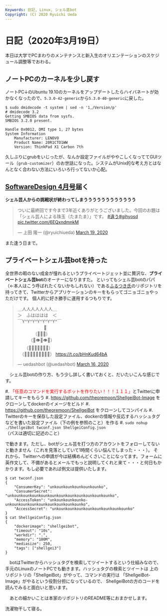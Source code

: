 ```yaml
---
Keywords: 日記, Linux, シェル芸bot
Copyright: (C) 2020 Ryuichi Ueda
---
```


# 日記（2020年3月19日）

本日は大学でPCまわりのメンテナンスと新入生のオリエンテーションのスケジュール調整等でおわる。


## ノートPCのカーネルを少し戻す

ノートPC↓のUbuntu 19.10のカーネルをアップデートしたらハイバネートが効かなくなったので、`5.3.0-42-generic`から`5.3.0-40-generic`に戻した。


```
$ sudo dmidecode -t system | sed -n '1,/Version/p'
# dmidecode 3.2
Getting SMBIOS data from sysfs.
SMBIOS 3.2.0 present.

Handle 0x0012, DMI type 1, 27 bytes
System Information
	Manufacturer: LENOVO
	Product Name: 20R1CTO1WW
	Version: ThinkPad X1 Carbon 7th
```

久しぶりにgrubをいじったが、なんか設定ファイルがややこしくなっててGUIツール（`grub-customizer`）のお世話になった。システムがUnix的な考え方とはなんとなく合わない方法にいろいろ行ってないか心配。

## [SoftwareDesign 4月号](https://amzn.to/33zA0BV)届く

**シェル芸人からの挑戦状が終わってしまうううううううううううう**

<blockquote class="twitter-tweet" data-partner="tweetdeck"><p lang="ja" dir="ltr">ついに最終回です今まで3年近くありがとうございました。今回のお題は「シェル芸人による珠玉（たまたま）」です。  <a href="https://twitter.com/hashtag/%E9%81%95%E3%81%86?src=hash&amp;ref_src=twsrc%5Etfw">#違う</a><a href="https://twitter.com/hashtag/gihyosd?src=hash&amp;ref_src=twsrc%5Etfw">#gihyosd</a> <a href="https://t.co/6EQxndmnkM">pic.twitter.com/6EQxndmnkM</a></p>&mdash; 上田 隆一 (@ryuichiueda) <a href="https://twitter.com/ryuichiueda/status/1240618536780750849?ref_src=twsrc%5Etfw">March 19, 2020</a></blockquote>
<script async src="https://platform.twitter.com/widgets.js" charset="utf-8"></script>


また逢う日まで。


## プライベートシェル芸botを持った

全世界の暇のない成金が憧れるというプライベートジェット並に贅沢な、**プライベートシェル芸bot**のオーナーになりますた。
といってもシェル芸botのパパ（←本人はこう呼ばれたくないかもしれない）である[ふるつき氏](https://twitter.com/theoremoon)のリポジトリを持ってきて、Twitterからアプリケーションのキーをもらってゴニョゴニョやっただけです。
個人的に好き勝手に運用するつもりです。

<blockquote class="twitter-tweet"><p lang="ja" dir="ltr">＿人人人人人人人＿<br>＞　ふはははは　＜<br>￣Y^Y^Y^Y^Y^Y^Y^￣<br>　　　　　　👑<br>　　　　（💩💩💩）<br>　　　（💩👁💩👁💩）<br>　　（💩💩💩👃💩💩💩）<br>　（💩💩💩💩👄💩💩💩💩） <a href="https://t.co/bHnKud64bA">https://t.co/bHnKud64bA</a></p>&mdash; uedashbot (@uedashbot) <a href="https://twitter.com/uedashbot/status/1239662466197381121?ref_src=twsrc%5Etfw">March 16, 2020</a></blockquote> <script async src="https://platform.twitter.com/widgets.js" charset="utf-8"></script>


　シェル芸botの作り方、もう少し詳しく書いておくと、だいたいこんな感じです。

#. <span style="color:red">「任意のコマンドを実行するボットを作りたい！！！１１１」</span>とTwitterに申請してキーをもらう
#. https://github.com/theoremoon/ShellgeiBot-Image をクローンしてdockerのイメージをビルド
#. https://github.com/theoremoon/ShellgeiBot をクローンしてコンパイル
#. Twitterのキーを保存した設定ファイル、dockerの情報や反応するハッシュタグなどを書いた設定ファイル（下の例を参照のこと）を作る
#. `sudo nohup ./ShellgeiBot twconf.json ShellgeiConfig.json` （パスは適切に記述のこと）

で動きます。ただし、botがシェル芸を打つ方のアカウントをフォローしてないと動きません（これを見落としていて1時間くらい悩んでしまった・・・）。
それから、Twitterへの申請が今は結構めんどくさいことになってます。フォームに英作文して、不備があるとメールでもっと説明してくれと来て・・・と何日もかかります。もし必要であれば例文は提供いたします。

```
$ cat twconf.json
{
	"ConsumerKey": "unkounkounkounkounkounko",
	"ConsumerSecret": "unkounkounkounkounkounkounkounkounkounkounkounko",
	"AccessToken": "unkounkounkounko-unkounkounkounkounkounkounkounkounko",
	"AccessSecret": "unkounkounkounkounkounkounkounkounko"
}
$ cat ShellgeiConfig.json
{
	"dockerimage": "shellgeibot",
	"timeout": "10s",
	"workdir": ".",
	"memory": "100M",
	"mediasize": 250,
	"tags": ["shellgei3"]
}

```

　botはTwitterからハッシュタグを検索してツイートするという仕組みなので、
手元のLinuxのノートPCでも動きます。ハッシュタグの検索とツイートは
上のリポジトリの「ShellgeiBot」がやって、コマンドの実行は
「ShellgeiBot-Image」がやるという役割分担になっているので、
ShellgeiBotの方のコードを読んでみると面白いと思います。

　あとの細かいことは本家のリポジトリのREADME等におまかせします。


洗濯物干して寝る。
